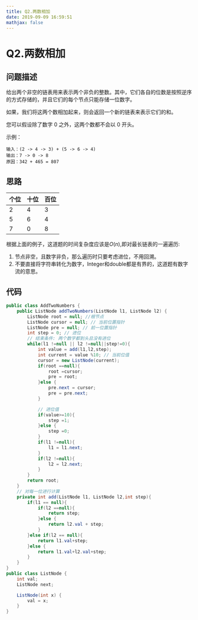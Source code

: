 ```yaml
---
title: Q2.两数相加
date: 2019-09-09 16:59:51
mathjax: false
---
```

# Q2.两数相加

## 问题描述

给出两个非空的链表用来表示两个非负的整数。其中，它们各自的位数是按照逆序的方式存储的，并且它们的每个节点只能存储一位数字。

如果，我们将这两个数相加起来，则会返回一个新的链表来表示它们的和。

您可以假设除了数字 0 之外，这两个数都不会以 0 开头。

示例：

```
输入：(2 -> 4 -> 3) + (5 -> 6 -> 4)
输出：7 -> 0 -> 8
原因：342 + 465 = 807
```

## 思路

|个位|十位|百位|
|:---|:---|:---|
|2|4|3|
|5|6|4|
|7|0|8|

根据上面的例子，这道题的时间复杂度应该是$O(n)$,即对最长链表的一遍遍历:

1. 节点非空，且数字非负，那么遍历时只要考虑进位，不用回溯。
2. 不要直接将字符串转化为数字，Integer和double都是有界的，这道题有数字流的意思。

## 代码

```java
public class AddTwoNumbers {
    public ListNode addTwoNumbers(ListNode l1, ListNode l2) {
        ListNode root = null; //根节点
        ListNode cursor = null; // 当前位置指针
        ListNode pre = null; // 前一位置指针
        int step = 0; // 进位
        // 结束条件: 两个数字都到头且没有进位
        while(l1 !=null || l2 !=null||step!=0){
            int value = add(l1,l2,step);
            int current = value %10; // 当前位值
            cursor = new ListNode(current);
            if(root ==null){
                root =cursor;
                pre = root;
            }else {
                pre.next = cursor;
                pre = pre.next;
            }

            // 进位值
            if(value>=10){
                step =1;
            }else {
                step =0;
            }
            if(l1 !=null){
                l1 = l1.next;
            }
            if(l2 !=null){
                l2 = l2.next;
            }
        }
        return root;
    }
    // 对每一位进行计算
    private int add(ListNode l1, ListNode l2,int step){
        if(l1 == null){
            if(l2 ==null){
                return step;
            }else {
                return l2.val + step;
            }
        }else if(l2 == null){
            return l1.val+step;
        }else {
            return l1.val+l2.val+step;
        }
    }
}
public class ListNode {
    int val;
    ListNode next;

    ListNode(int x) {
        val = x;
    }
}
```
